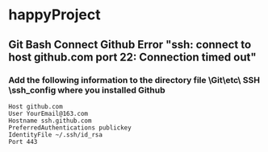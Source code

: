 # happyProject
## Git Bash Connect Github Error "ssh: connect to host github.com port 22: Connection timed out"
### Add the following information to the directory file \Git\etc\ SSH \ssh_config where you installed Github
    Host github.com
    User YourEmail@163.com
    Hostname ssh.github.com
    PreferredAuthentications publickey
    IdentityFile ~/.ssh/id_rsa
    Port 443
